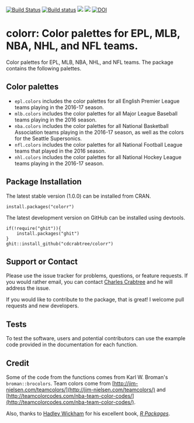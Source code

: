 [![Build Status](https://travis-ci.org/cdcrabtree/colorr.svg?branch=master)](https://travis-ci.org/cdcrabtree/colorr) [![Build status](https://ci.appveyor.com/api/projects/status/github/cdcrabtree/colorr?svg=true)](https://ci.appveyor.com/api/projects/status/github/cdcrabtree/) ![](http://www.r-pkg.org/badges/version/colorr) ![](http://cranlogs.r-pkg.org/badges/colorr) [![DOI](https://zenodo.org/badge/80883292.svg)](https://zenodo.org/badge/latestdoi/80883292)

# colorr: Color palettes for EPL, MLB, NBA, NHL, and NFL teams.

Color palettes for EPL, MLB, NBA, NHL, and NFL teams. The package contains the following palettes.

## Color palettes
- `epl.colors` includes the color palettes for all English Premier League teams playing in the 2016-17 season.
- `mlb.colors` includes the color palettes for all Major League Baseball teams playing in the 2016 season.
- `nba.colors` includes the color palettes for all National Basketball Association teams playing in the 2016-17 season, as well as the colors for the Seattle Supersonics. 
- `nfl.colors` includes the color palettes for all National Football League teams that played in the 2016 season.
- `nhl.colors` includes the color palettes for all National Hockey League teams playing in the 2016-17 season.

## Package Installation
The latest stable version (1.0.0) can be installed from CRAN.
```
install.packages("colorr")
```

The latest development version on GitHub can be installed using devtools.
```
if(!require("ghit")){
    install.packages("ghit")
}
ghit::install_github("cdcrabtree/colorr")
```

## Support or Contact
Please use the issue tracker for problems, questions, or feature requests. If you would rather email, you can contact [Charles Crabtree](mailto:ccrabtr@umich.edu) and he will address the issue.

If you would like to contribute to the package, that is great! I welcome pull requests and new developers.

## Tests
To test the software, users and potential contributors can use the example code provided in the documentation for each function.

## Credit
Some of the code from the functions comes from Karl W. Broman's `broman::brocolors`. Team colors come from [http://jim-nielsen.com/teamcolors/](http://jim-nielsen.com/teamcolors/) and [http://teamcolorcodes.com/nba-team-color-codes/](http://teamcolorcodes.com/nba-team-color-codes/). 

Also, thanks to [Hadley Wickham](http://hadley.nz/) for his excellent book, [_R Packages_](http://r-pkgs.had.co.nz/).
